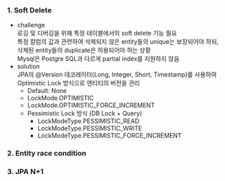### 1. Soft Delete
- challenge <br>
 로깅 및 디버깅을 위해 특정 테이블에서의 soft delete 기능 필요 <br>
 특정 칼럼의 값과 관련하여 삭제되지 않은 entity들의 unique는 보장되어야 하되, 삭제된 entity들의 duplicate은 허용되어야 하는 상황 <br>
 Mysql은 Postgre SQL과 다르게 partial index를 지원하지 않음 <br>
- solution <br>
 JPA의 @Version 데코레이터(Long, Integer, Short, Timestamp)를 사용하여 Optimistic Lock 방식으로 엔티티의 버전을 관리
  - Default: None
  - LockMode.OPTIMISTIC
  - LockMode.OPTIMISTIC_FORCE_INCREMENT
  - Pessimistic Lock 방식 (DB Lock + Query)
    - LockModeType.PESSIMISTIC_READ
    - LockModeType.PESSIMISTIC_WRITE
    - LockModeType.PESSIMISTIC_FORCE_INCREMENT
### 2. Entity race condition
### 3. JPA N+1
